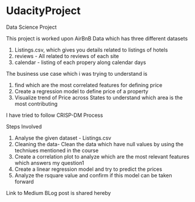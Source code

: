 # UdacityProject
Data Science Project

This project is worked upon AirBnB Data which has three different datasets
1. Listings.csv, which gives you details related to listings of hotels
2. reviews - All related to reviews of each site
3. calendar - listing of each propery along calendar days

The business use case which i was trying to understand is

1. find which are the most correlated features for defining price
2. Create a regression model to define price of a property
3. Visualize trend of Price across States to understand which area is the most contributing

I have tried to follow CRISP-DM Process

Steps Involved
1. Analyse the given dataset - Listings.csv
2. Cleaning the data- Clean the data which have null values by using the techniues mentioned in the course
3. Create a correlation plot to analyze which are the most relevant features which answers my question1
4. Create a linear regression model and try to predict the prices
5. Analyze the rsquare value and confirm if this model can be taken forward

Link to Medium BLog post is shared hereby
